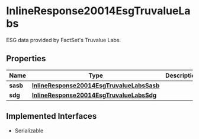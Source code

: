 

# InlineResponse20014EsgTruvalueLabs

ESG data provided by FactSet's Truvalue Labs.

## Properties

Name | Type | Description | Notes
------------ | ------------- | ------------- | -------------
**sasb** | [**InlineResponse20014EsgTruvalueLabsSasb**](InlineResponse20014EsgTruvalueLabsSasb.md) |  |  [optional]
**sdg** | [**InlineResponse20014EsgTruvalueLabsSdg**](InlineResponse20014EsgTruvalueLabsSdg.md) |  |  [optional]


## Implemented Interfaces

* Serializable


